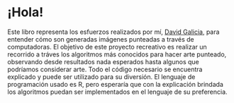 # ¡Hola!
Este libro representa los esfuerzos realizados por mí, [David Galicia](https://twitter.com/OyeDavidGalicia), para entender cómo son generadas imágenes punteadas a través de computadoras. El objetivo de este proyecto recreativo es realizar un recorrido a tráves los algoritmos más conocidos para hacer arte punteado, observando desde resultados nada esperados hasta algunos que podríamos considerar arte. Todo el código necesario se encuentra explicado y puede ser utilizado para su diversión. El lenguaje de programación usado es R, pero esperaría que con la explicación brindada los algoritmos puedan ser implementados en el lenguaje de su preferencia.

